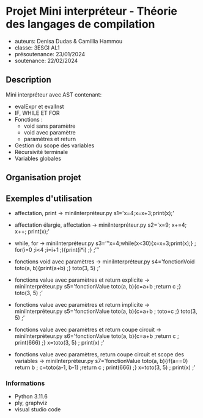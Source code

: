# Projet Mini interpréteur - Théorie des langages de compilation

- auteurs: Denisa Dudas & Camillia Hammou
- classe: 3ESGI AL1
- présoutenance: 23/01/2024
- soutenance: 22/02/2024

## Description
Mini interpréteur avec AST contenant:
- evalExpr et evalInst
- IF, WHILE ET FOR
- Fonctions :
    - void sans paramètre
    - void avec paramètre
    - paramètres et return
- Gestion du scope des variables
- Récursivité terminale
- Variables globales

## Organisation projet

## Exemples d'utilisation

- affectation, print -> miniInterpréteur.py
s1='x=4;x=x+3;print(x);'

- affectation élargie, affectation -> miniInterpréteur.py
s2='x=9; x+=4; x++; print(x);'

- while, for -> miniInterpréteur.py
s3=’’’x=4;while(x<30){x=x+3;print(x);} ; for(i=0 ;i<4 ;i=i+1 ;){print(i*i) ;} ;’’’

- fonctions void avec paramètres -> miniInterpréteur.py
s4='fonctionVoid toto(a, b){print(a+b) ;} toto(3, 5) ;’

- fonctions value avec paramètres et return explicite -> miniInterpréteur.py
s5='fonctionValue toto(a, b){c=a+b ;return c ;} toto(3, 5) ;’

- fonctions value avec paramètres et return implicite -> miniInterpréteur.py
s5='fonctionValue toto(a, b){c=a+b ; toto=c ;} toto(3, 5) ;’

- fonctions value avec paramètres et return coupe circuit -> miniInterpréteur.py
s6='fonctionValue toto(a, b){c=a+b ;return c ; print(666) ;} x=toto(3, 5) ; print(x) ;’

- fonctions value avec paramètres, return coupe circuit et scope des variables -> miniInterpréteur.py
s7='fonctionValue toto(a, b){if(a==0) return b ; c=toto(a-1, b-1) ;return c ; print(666) ;} x=toto(3, 5) ; print(x) ;’

### Informations
- Python 3.11.6
- ply, graphviz
- visual studio code
